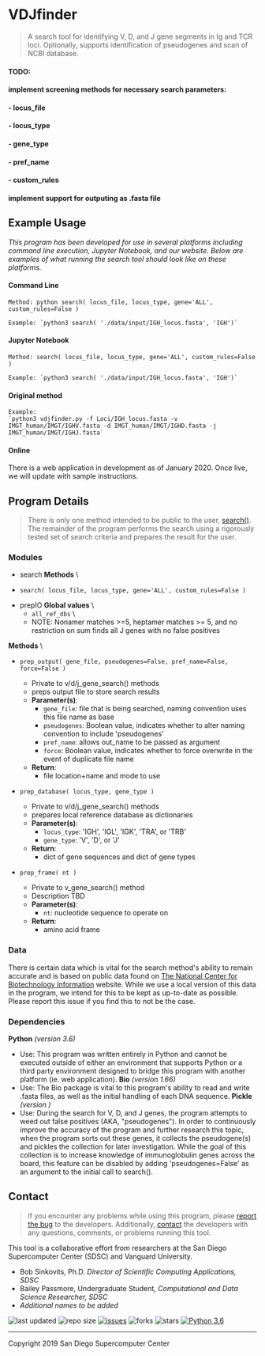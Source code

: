 # VDJfinder
> A search tool for identifying V, D, and J gene segments in Ig and TCR loci. Optionally, supports identification of pseudogenes and scan of NCBI database.


#### TODO:
#### implement screening methods for necessary search parameters:
####    - locus_file
####    - locus_type
####    - gene_type
####    - pref_name
####    - custom_rules
#### implement support for outputing as .fasta file


## Example Usage
_This program has been developed for use in several platforms including command line execution, Jupyter Notebook, and our website. Below are examples of what running the search tool should look like on these platforms._

#### Command Line
    Method: python search( locus_file, locus_type, gene='ALL', custom_rules=False )

    Example: `python3 search( './data/input/IGH_locus.fasta', 'IGH')`

#### Jupyter Notebook
    Method: search( locus_file, locus_type, gene='ALL', custom_rules=False )

    Example: `python3 search( './data/input/IGH_locus.fasta', 'IGH')`

#### Original method
    Example:
    `python3 vdjfinder.py -f Loci/IGH_locus.fasta -v IMGT_human/IMGT/IGHV.fasta -d IMGT_human/IMGT/IGHD.fasta -j IMGT_human/IMGT/IGHJ.fasta`

#### Online
There is a web application in development as of January 2020. Once live, we will update with sample instructions.



## **Program Details**
> There is only one method intended to be public to the user, [search()](https://github.com/bailatrix/VDJfinder/blob/master/src/modules/search.py). The remainder of the program performs the search using a rigorously tested set of search criteria and prepares the result for the user. 


### Modules
- search
 __Methods__ \
* `search( locus_file, locus_type, gene='ALL', custom_rules=False )`

- prepIO
__Global values__ \
    * `all_ref_dbs` \
    * NOTE: Nonamer matches >=5, heptamer matches >= 5, and no restriction on sum finds all J genes with no false positives

__Methods__ \
* `prep_output( gene_file, pseudogenes=False, pref_name=False, force=False )`
    * Private to v/d/j_gene_search() methods
    * preps output file to store search results
    * __Parameter(s)__:
        * `gene_file`: file that is being searched, naming convention uses this file name as base
        * `pseudogenes`: Boolean value, indicates whether to alter naming convention to include 'pseudogenes'
        * `pref_name`: allows out_name to be passed as argument
        * `force`: Boolean value, indicates whether to force overwrite in the event of duplicate file name
    * __Return__:
        * file location+name and mode to use
       
* `prep_database( locus_type, gene_type )`
    * Private to v/d/j_gene_search() methods
    * prepares local reference database as dictionaries
    * __Parameter(s)__:
        * `locus_type`: 'IGH', 'IGL', 'IGK', 'TRA', or 'TRB'
        * `gene_type`: 'V', 'D', or 'J'
    * __Return__:
        * dict of gene sequences and dict of gene types
    
* `prep_frame( nt )`
    * Private to v_gene_search() method
    * Description TBD
    * __Parameter(s)__:
        * `nt`: nucleotide sequence to operate on
    * __Return__:
        * amino acid frame

### Data
There is certain data which is vital for the search method's ability to remain accurate and is based on public data found on [The National Center for Biotechnology Information](https://www.ncbi.nlm.nih.gov/gene?Db=gene&Cmd=DetailsSearch&Term=3492) website. While we use a local version of this data in the program, we intend for this to be kept as up-to-date as possible. Please report this issue if you find this to not be the case. 

### Dependencies
__Python__ _(version 3.6)_
- Use: This program was written entirely in Python and cannot be executed outside of either an environment that supports Python or a third party environment designed to bridge this program with another platform (ie. web application). 
__Bio__ _(version 1.66)_
- Use: The Bio package is vital to this program's ability to read and write .fasta files, as well as the initial handling of each DNA sequence.
__Pickle__ _(version )_
- Use: During the search for V, D, and J genes, the program attempts to weed out false positives (AKA, "pseudogenes"). In order to continuously improve the accuracy of the program and further research this topic, when the program sorts out these genes, it collects the pseudogene(s) and pickles the collection for later investigation. While the goal of this collection is to increase knowledge of immunoglobulin genes across the board, this feature can be disabled by adding 'pseudogenes=False' as an argument to the initial call to search().


## **Contact**
> If you encounter any problems while using this program, please [report the bug](https://github.com/bailatrix/VDJfinder/issues) to the developers. Additionally, [contact](https://www.eloquenceintech.com/contact) the developers with any questions, comments, or problems running this tool.

This tool is a collaborative effort from researchers at the San Diego Supercomputer Center (SDSC) and Vanguard University.
- Bob Sinkovits, Ph.D. _Director of Scientific Computing Applications, SDSC_
- Bailey Passmore, Undergraduate Student, _Computational and Data Science Researcher, SDSC_
- _Additional names to be added_ 

![last updated](https://img.shields.io/github/last-commit/bailatrix/VDJfinder)
![repo size](https://img.shields.io/github/repo-size/bailatrix/VDJfinder)
[![issues](https://img.shields.io/github/issues/bailatrix/VDJfinder)](https://github.com/bailatrix/VDJfinder/issues)
![forks](https://img.shields.io/github/forks/bailatrix/VDJfinder?style=social)
![stars](https://img.shields.io/github/stars/bailatrix/VDJfinder?style=social)
[![Python 3.6](https://img.shields.io/badge/python-3.6-blue.svg)](https://www.python.org/downloads/release/python-360/)

---

Copyright 2019 San Diego Supercomputer Center